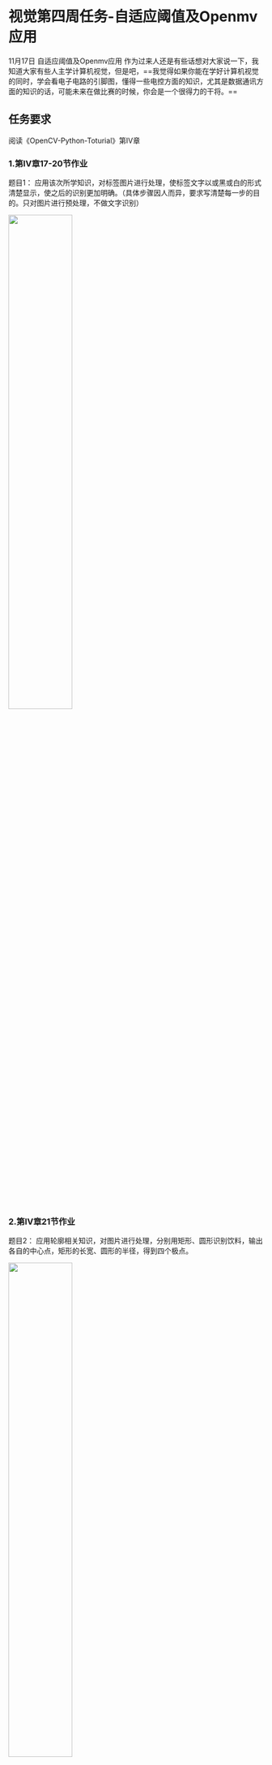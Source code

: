 # 视觉第四周任务-自适应阈值及Openmv应用

11月17日 自适应阈值及Openmv应用
作为过来人还是有些话想对大家说一下，我知道大家有些人主学计算机视觉，但是吧，==我觉得如果你能在学好计算机视觉的同时，学会看电子电路的引脚图，懂得一些电控方面的知识，尤其是数据通讯方面的知识的话，可能未来在做比赛的时候，你会是一个很得力的干将。==

## 任务要求

阅读《OpenCV-Python-Toturial》第Ⅳ章

### 1.第Ⅳ章17-20节作业

题目1： 应用该次所学知识，对标签图片进行处理，使标签文字以或黑或白的形式清楚显示，使之后的识别更加明确。（具体步骤因人而异，要求写清楚每一步的目的。只对图片进行预处理，不做文字识别）

<img src=https://s2.loli.net/2021/12/17/SPMTspaz1jiL6Yn.jpg width=50% />

### 2.第Ⅳ章21节作业

题目2： 应用轮廓相关知识，对图片进行处理，分别用矩形、圆形识别饮料，输出各自的中心点，矩形的长宽、圆形的半径，得到四个极点。

<img src=https://s2.loli.net/2021/12/17/p2jXDbLVN8U1QoH.jpg width=50% />

### 3.OpenMV应用作业

==需要下载OpenMV IDE（一个编程OpenMV Cam的工具）==
[下载链接](https://singtown.com/openmv-download/)

[OpenMV官网（包括学习资料）](https://book.openmv.cc/)

题目3： 应用前四周所学知识所学知识，完成一个OpenMV识别红外激光的程序（具体步骤因人而异，要求写清楚每一步的目的。）

<img src=https://s2.loli.net/2023/11/13/um21SI3yKOJDHNk.png width=50% />

## 提交格式

和上周一样，第一第二题是基础，第三题为项目应用题，要求必须掌握。
截止时间：11月25号周六晚上8点

提交word和py代码！(word中包含==关键代码==、==设计讲解==、效果图片以及==这周学到了什么==)

word可由markdown文档代替。

==*代码写好注释==

*最终上传群文件夹 “第三周任务提交文件夹”，命名格式： ==第x周专业班级-姓名==

*并提交至gitlab视觉培训仓库中
